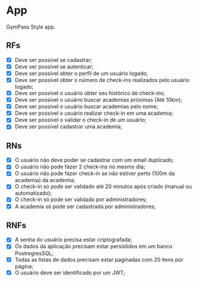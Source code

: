 # App

GymPass Style app.

## RFs

- [X] Deve ser possível se cadastrar;
- [X] Deve ser possível se autenticar;
- [X] Deve ser possível obter o perfil de um usuário logado;
- [X] Deve ser possível obter o número de check-ins realizados pelo usuário logado;
- [X] Deve ser possível o usuário obter seu histórico de check-ins;
- [X] Deve ser possível o usuário buscar academias próximas (Até 10km);
- [X] Deve ser possível o usuário buscar academias pelo nome;
- [X] Deve ser possível o usuário realizar check-in em uma academia;
- [X] Deve ser possível o validar o check-in de um usuário;
- [X] Deve ser possível cadastrar uma academia;

## RNs

- [X] O usuário não deve poder se cadastrar com um email duplicado;
- [X] O usuário não pode fazer 2 check-ins no mesmo dia;
- [X] O usuário não pode fazer check-in se não estiver perto (100m da academia) da academia;
- [X] O check-in só pode ser validado até 20 minutos após criado (manual ou automatizado);
- [X] O check-in só pode ser validado por administradores;
- [X] A academia só pode ser cadastrada por administradores;

## RNFs

- [X] A senha do usuário precisa estar criptografada;
- [X] Os dados da aplicação precisam estar persistidos em um banco PostregresSQL;
- [X] Todas as listas de dados precisam estar paginadas com 20 itens por página;
- [X] O usuário deve ser identificado por um JWT;
